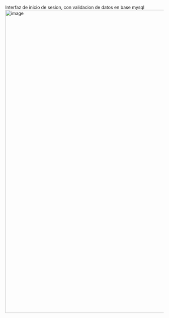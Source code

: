 Interfaz de inicio de sesion, con validacion de datos en base mysql
<img width="959" alt="image" src="https://github.com/Juanscancelada/registro/assets/123410586/402b9e03-6092-4494-bb8c-74ece7882868">
